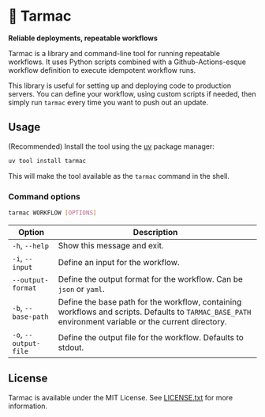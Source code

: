 # 🛫 Tarmac

**Reliable deployments, repeatable workflows**

Tarmac is a library and command-line tool for running
repeatable workflows.
It uses Python scripts combined with a Github-Actions-esque workflow definition
to execute idempotent workflow runs.

This library is useful for setting up
and deploying code to production servers.
You can define your workflow, using custom scripts if needed,
then simply run `tarmac` every time you want to push out an update.

## Usage

(Recommended) Install the tool using the [uv](https://github.com/astral-sh/uv) package manager:

```bash
uv tool install tarmac
```

This will make the tool available as the `tarmac` command in the shell.

### Command options

```bash
tarmac WORKFLOW [OPTIONS]
```

| Option | Description |
|-|-|
| `-h`, `--help` | Show this message and exit. |
| `-i`, `--input` | Define an input for the workflow. |
| `--output-format` | Define the output format for the workflow. Can be `json` or `yaml`. |
| `-b`, `--base-path` | Define the base path for the workflow, containing workflows and scripts. Defaults to `TARMAC_BASE_PATH` environment variable or the current directory. |
| `-o`, `--output-file` | Define the output file for the workflow. Defaults to stdout. |


## License

Tarmac is available under the MIT License. See [LICENSE.txt](LICENSE.txt) for more information.
